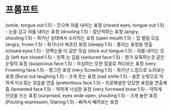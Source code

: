 # 프롬프트

(smile, tongue out:1.5) - 웃으며 혀를 내미는 표정
(closed eyes, tongue out:1.5) - 눈을 감고 혀를 내미는 표정
(drooling:1.5) - 잘난척하는 표정
(angry, shouting:1.5) - 화가난 상태에서 소리치는 표정
(open mouth:1.5) - 입 벌림 모습
(angry, frown:1.5) - 화가나서 찌프린 표정
(sleepy:1.5) - 졸리는 표정을 연출
(closed eyes:1.5) - 양쪽눈을 다 감은 모습
(stick out tongue:1.5) - 혀를 내미는 모습
(left eye closed:1.5) - 왼쪽 눈 감음
(seduced face:1.5) - 뭔가 유혹하는것 같은 눈빛의 표정
(suspicious face:1.5) - 의심하는 듯한 얼굴로 쳐다보는 표정
(very Frowning face:1.5) - 찡그린 표정
(very Scowling:1.5) - 화가난 느낌으로 노려보는 표정
(Burst out laughing:1.5) - 크게 웃는 표정
(sad smile:1.5) - 슬픈 눈빛으로 약하게 미소짖는 모습을 연출
(pretentious face:1.5) - 프로페셜한 당당한 표정을 연출해줌
(lamented face:1.5) - 약하게 낙심한 표정
(very furrowed brow:1.5) - 약하게 인상을 쓰는 표정
(surprised, eyes wide open, shouting:1.5) - 크게 놀란 표정
(Pouting expression, Glaring:1.5) - 삐져서 째려보는 표정
